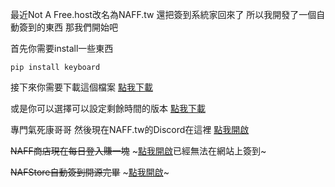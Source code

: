 最近Not A Free.host改名為NAFF.tw 還把簽到系統家回來了
所以我開發了一個自動簽到的東西
那我們開始吧

首先你需要install一些東西
```
pip install keyboard
```
接下來你需要下載這個檔案
[點我下載](https://github.com/Coca-Sprite/Sign-NAFF.tw-on-Discord/blob/main/main.py)


或是你可以選擇可以設定剩餘時間的版本
[點我下載](https://github.com/Coca-Sprite/Sign-NAFF.tw-on-Discord/blob/main/main2.py)

專門氣死康哥哥 然後現在NAFF.tw的Discord在這裡
[點我開啟](https://discord.gg/naff)

~~NAFF商店現在每日登入賺一塊~~
~[點我開啟](https://nafstore.net/)已經無法在網站上簽到~

~~NAFStore自動簽到開源完畢~~
~[點我開啟](https://github.com/Coca-Sprite/Sign-NAFF.tw-on-NAFF.tw/)~
